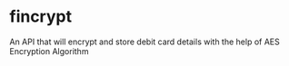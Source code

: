 # fincrypt
An API that will encrypt and store debit card details with the help of AES Encryption Algorithm
